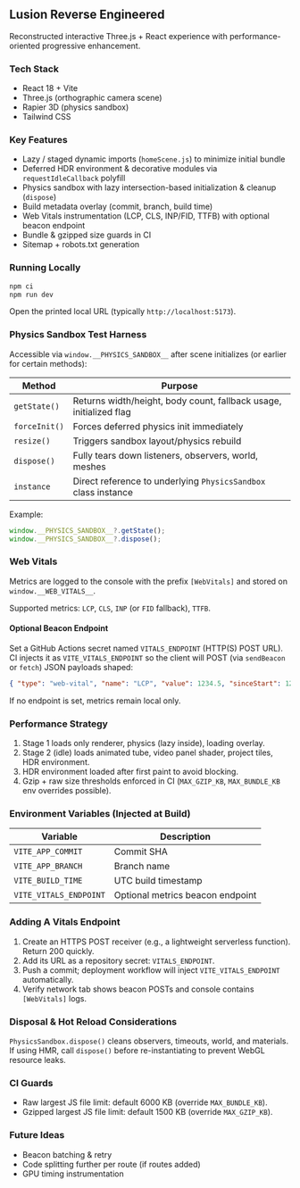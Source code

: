 ## Lusion Reverse Engineered

Reconstructed interactive Three.js + React experience with performance-oriented progressive enhancement.

### Tech Stack
- React 18 + Vite
- Three.js (orthographic camera scene)
- Rapier 3D (physics sandbox)
- Tailwind CSS

### Key Features
- Lazy / staged dynamic imports (`homeScene.js`) to minimize initial bundle
- Deferred HDR environment & decorative modules via `requestIdleCallback` polyfill
- Physics sandbox with lazy intersection-based initialization & cleanup (`dispose`)
- Build metadata overlay (commit, branch, build time)
- Web Vitals instrumentation (LCP, CLS, INP/FID, TTFB) with optional beacon endpoint
- Bundle & gzipped size guards in CI
- Sitemap + robots.txt generation

### Running Locally
```bash
npm ci
npm run dev
```
Open the printed local URL (typically `http://localhost:5173`).

### Physics Sandbox Test Harness
Accessible via `window.__PHYSICS_SANDBOX__` after scene initializes (or earlier for certain methods):

| Method | Purpose |
|--------|---------|
| `getState()` | Returns width/height, body count, fallback usage, initialized flag |
| `forceInit()` | Forces deferred physics init immediately |
| `resize()` | Triggers sandbox layout/physics rebuild |
| `dispose()` | Fully tears down listeners, observers, world, meshes |
| `instance` | Direct reference to underlying `PhysicsSandbox` class instance |

Example:
```js
window.__PHYSICS_SANDBOX__?.getState();
window.__PHYSICS_SANDBOX__?.dispose();
```

### Web Vitals
Metrics are logged to the console with the prefix `[WebVitals]` and stored on `window.__WEB_VITALS__`.

Supported metrics: `LCP`, `CLS`, `INP` (or `FID` fallback), `TTFB`.

#### Optional Beacon Endpoint
Set a GitHub Actions secret named `VITALS_ENDPOINT` (HTTP(S) POST URL). CI injects it as `VITE_VITALS_ENDPOINT` so the client will POST (via `sendBeacon` or `fetch`) JSON payloads shaped:
```json
{ "type": "web-vital", "name": "LCP", "value": 1234.5, "sinceStart": 1234.5, "path": "/", "detail": { ... } }
```

If no endpoint is set, metrics remain local only.

### Performance Strategy
1. Stage 1 loads only renderer, physics (lazy inside), loading overlay.
2. Stage 2 (idle) loads animated tube, video panel shader, project tiles, HDR environment.
3. HDR environment loaded after first paint to avoid blocking.
4. Gzip + raw size thresholds enforced in CI (`MAX_GZIP_KB`, `MAX_BUNDLE_KB` env overrides possible).

### Environment Variables (Injected at Build)
| Variable | Description |
|----------|-------------|
| `VITE_APP_COMMIT` | Commit SHA |
| `VITE_APP_BRANCH` | Branch name |
| `VITE_BUILD_TIME` | UTC build timestamp |
| `VITE_VITALS_ENDPOINT` | Optional metrics beacon endpoint |

### Adding A Vitals Endpoint
1. Create an HTTPS POST receiver (e.g., a lightweight serverless function). Return 200 quickly.
2. Add its URL as a repository secret: `VITALS_ENDPOINT`.
3. Push a commit; deployment workflow will inject `VITE_VITALS_ENDPOINT` automatically.
4. Verify network tab shows beacon POSTs and console contains `[WebVitals]` logs.

### Disposal & Hot Reload Considerations
`PhysicsSandbox.dispose()` cleans observers, timeouts, world, and materials. If using HMR, call `dispose()` before re-instantiating to prevent WebGL resource leaks.

### CI Guards
- Raw largest JS file limit: default 6000 KB (override `MAX_BUNDLE_KB`).
- Gzipped largest JS file limit: default 1500 KB (override `MAX_GZIP_KB`).

### Future Ideas
- Beacon batching & retry
- Code splitting further per route (if routes added)
- GPU timing instrumentation

